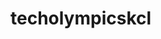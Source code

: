 techolympicskcl
===============

<!-- Paul Kasay - from the Queen the of England to the hounds of hell

Ayomide Ayannuga -  baba god ooo


-->
